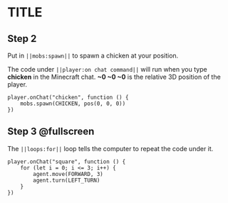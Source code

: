 # TITLE
## Step 2

Put in ``||mobs:spawn||`` to spawn a chicken at your position.

The code under ``||player:on chat command||`` will run when you type **chicken** in the Minecraft chat.
**~0 ~0 ~0** is the relative 3D position of the player.

```blocks
player.onChat("chicken", function () {
    mobs.spawn(CHICKEN, pos(0, 0, 0))
})
```

## Step 3 @fullscreen

The ``||loops:for||`` loop tells the computer to repeat the code under it.

```blocks
player.onChat("square", function () {
    for (let i = 0; i <= 3; i++) {
        agent.move(FORWARD, 3)
        agent.turn(LEFT_TURN)
    }
})
```
